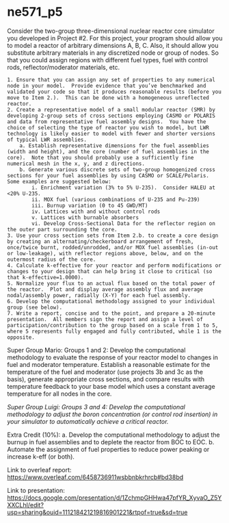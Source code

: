 # ne571_p5

Consider the two-group three-dimensional nuclear reactor core simulator you developed in Project #2.  For this project, your program should allow you to model a reactor of arbitrary dimensions A, B, C.  Also, it should allow you substitute arbitrary materials in any discretized node or group of nodes.  So that you could assign regions with different fuel types, fuel with control rods, reflector/moderator materials, etc.

    1. Ensure that you can assign any set of properties to any numerical node in your model.  Provide evidence that you’ve benchmarked and validated your code so that it produces reasonable results (before you move to Item 2.).  This can be done with a homogeneous unreflected reactor.
    2. Create a representative model of a small modular reactor (SMR) by developing 2-group sets of cross sections employing CASMO or POLARIS and data from representative fuel assembly designs.  You have the choice of selecting the type of reactor you wish to model, but LWR technology is likely easier to model with fewer and shorter versions of typical LWR assemblies.
        a. Establish representative dimensions for the fuel assemblies (width and height), and the core (number of fuel assemblies in the core).  Note that you should probably use a sufficiently fine numerical mesh in the x, y, and z directions.
        b. Generate various discrete sets of two-group homogenized cross sections for your fuel assemblies by using CASMO or SCALE/Polaris.  Some examples are suggested below:
            i. Enrichment variation (3% to 5% U-235).  Consider HALEU at <20% U-235.
            ii. MOX fuel (various combinations of U-235 and Pu-239)
            iii. Burnup variation (0 to 45 GWD/MT)
            iv. Lattices with and without control rods
            v. Lattices with burnable absorbers
            vi. Develop Cross-Sectional Data for the reflector region on the outer part surrounding the core.
    3. Use your cross section sets from Item 2.b. to create a core design by creating an alternating/checkerboard arrangement of fresh, once/twice burnt, rodded/unrodded, and/or MOX fuel assemblies (in-out or low-leakage), with reflector regions above, below, and on the outermost radius of the core.
    4. Calculate k-effective for your reactor and perform modifications or changes to your design that can help bring it close to critical (so that k-effective=1.0000).
    5. Normalize your flux to an actual flux based on the total power of the reactor.  Plot and display average assembly flux and average nodal/assembly power, radially (X-Y) for each fuel assembly.  
    6. Develop the computational methodology assigned to your individual group (see below).
    7. Write a report, concise and to the point, and prepare a 20-minute presentation.  All members sign the report and assign a level of participation/contribution to the group based on a scale from 1 to 5, where 5 represents fully engaged and fully contributed, while 1 is the opposite.

Super Group Mario: Groups 1 and 2: Develop the computational methodology to evaluate the response of your reactor model to changes in fuel and moderator temperature. Establish a reasonable estimate for the temperature of the fuel and moderator (use projects 3b and 3c as the basis), generate appropriate cross sections, and compare results with temperature feedback to your base model which uses a constant average temperature for all nodes in the core.

*Super Group Luigi: Groups 3 and 4: Develop the computational methodology to adjust the boron concentration (or control rod insertion) in your simulator to automatically achieve a critical reactor.*

Extra Credit (10%): 
    a. Develop the computational methodology to adjust the burnup in fuel assemblies and to deplete the reactor from BOC to EOC.
    b. Automate the assignment of fuel properties to reduce power peaking or increase k-eff (or both). 
    
Link to overleaf report:
https://www.overleaf.com/6458736911wsbbnbkrhrcb#bd38bd

Link to presentation:
https://docs.google.com/presentation/d/1ZchmpGHHwa47pfYR_XyvaO_Z5YXXCLhl/edit?usp=sharing&ouid=111218421219816901221&rtpof=true&sd=true

